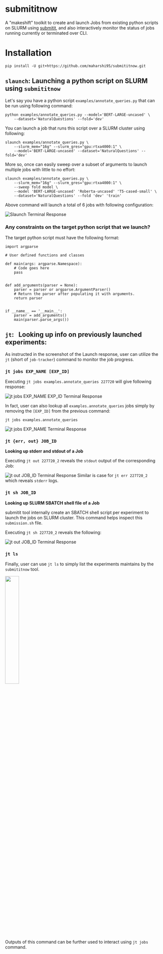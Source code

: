 # submititnow
A "makeshift" toolkit to create and launch Jobs from existing python scripts on SLURM using [submitit](https://github.com/facebookincubator/submitit), and also interactively monitor the status of jobs running currently or terminated over CLI.

# Installation
```
pip install -U git+https://github.com/maharshi95/submititnow.git
```

## `slaunch`: Launching a python script on SLURM using `submititnow`

Let's say you have a python script `examples/annotate_queries.py` that can be run using following command:

```
python examples/annotate_queries.py --model='BERT-LARGE-uncased' \
    --dataset='NaturalQuestions' --fold='dev'
```
You can launch a job that runs this script over a SLURM cluster using following:
```
slaunch examples/annotate_queries.py \
    --slurm_mem="16g" --slurm_gres="gpu:rtxa4000:1" \
    --model='BERT-LARGE-uncased' --dataset='NaturalQuestions' --fold='dev'
```

More so, once can easily sweep over a subset of arguments to launch multiple jobs with little to no effort:
```
slaunch examples/annotate_queries.py \
    --slurm_mem="16g" --slurm_gres="gpu:rtxa4000:1" \
    --sweep fold model \
    --model 'BERT-LARGE-uncased' 'Roberta-uncased' 'T5-cased-small' \
    --dataset='NaturalQuestions' --fold 'dev' 'train'
```
Above command will launch a total of 6 jobs with following configuration:

![Slaunch Terminal Response](docs/imgs/slaunch_annotate_queries.png)

### __Any constraints on the target python script that we launch?__
The target python script must have the following format:
```
import argparse

# User defined functions and classes

def main(args: argparse.Namespace):
    # Code goes here
    pass


def add_arguments(parser = None):
    parser = parser or argparse.ArgumentParser()
    # Return the parser after populating it with arguments.
    return parser


if __name__ == '__main__':
    parser = add_arguments()
    main(parser.parse_args())

```

## **`jt`**: &nbsp; Looking up info on previously launched experiments:

As instructed in the screenshot of the Launch response, user can utilize the `jt` (short of `job-tracker`) command to monitor the job progress.

### **`jt jobs EXP_NAME [EXP_ID]`**

Executing `jt jobs examples.annotate_queries 227720` will give following response:

![jt jobs EXP_NAME EXP_ID Terminal Response](docs/imgs/jt_annotate_queries_expid.png)

In fact, user can also lookup all `examples.annotate_queries` jobs simply by removing the `[EXP_ID]` from the previous command:
```
jt jobs examples.annotate_queries
```
![jt jobs EXP_NAME Terminal Response](docs/imgs/jt_annotate_queries.png)

### **`jt {err, out} JOB_ID`**
__Looking up stderr and stdout of a Job__

Executing `jt out 227720_2` reveals the `stdout` output of the corresponding Job:

![jt out JOB_ID Terminal Response](docs/imgs/jt_out_job_id.png)
Similar is case for `jt err 227720_2` which reveals `stderr` logs.

### **`jt sh JOB_ID`**
__Looking up SLURM SBATCH shell file of a Job__

submitit tool internally create an SBATCH shell script per experiment to launch the jobs on SLURM cluster. This command helps inspect this `submission.sh` file.

Executing `jt sh 227720_2` reveals the following:

![jt out JOB_ID Terminal Response](docs/imgs/jt_sh_job_id.png)

### **`jt ls`**
Finally, user can use `jt ls` to simply list the experiments maintains by the `submititnow` tool.

<img src="docs/imgs/jt_ls.png"  width=30%>

Outputs of this command can be further used to interact using `jt jobs` command.